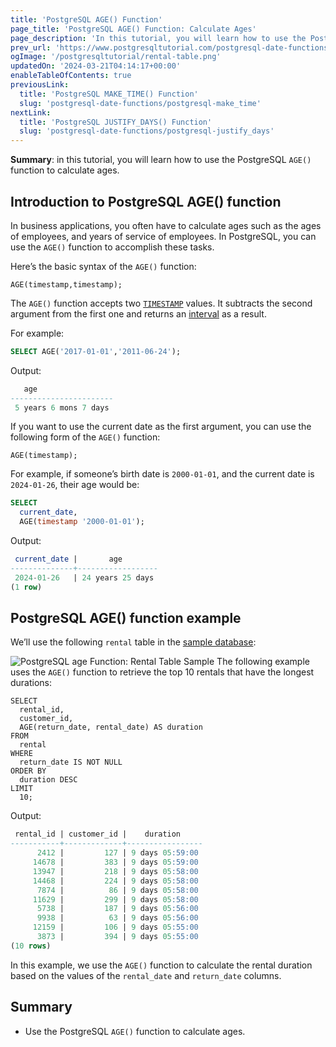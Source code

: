 ```yaml
---
title: 'PostgreSQL AGE() Function'
page_title: 'PostgreSQL AGE() Function: Calculate Ages'
page_description: 'In this tutorial, you will learn how to use the PostgreSQL AGE() function to calculate ages based on two timestamps.'
prev_url: 'https://www.postgresqltutorial.com/postgresql-date-functions/postgresql-age/'
ogImage: '/postgresqltutorial/rental-table.png'
updatedOn: '2024-03-21T04:14:17+00:00'
enableTableOfContents: true
previousLink:
  title: 'PostgreSQL MAKE_TIME() Function'
  slug: 'postgresql-date-functions/postgresql-make_time'
nextLink:
  title: 'PostgreSQL JUSTIFY_DAYS() Function'
  slug: 'postgresql-date-functions/postgresql-justify_days'
---
```


**Summary**: in this tutorial, you will learn how to use the PostgreSQL `AGE()` function to calculate ages.

## Introduction to PostgreSQL AGE() function

In business applications, you often have to calculate ages such as the ages of employees, and years of service of employees. In PostgreSQL, you can use the `AGE()` function to accomplish these tasks.

Here’s the basic syntax of the `AGE()` function:

```shellsql
AGE(timestamp,timestamp);
```

The `AGE()` function accepts two [`TIMESTAMP`](../postgresql-tutorial/postgresql-timestamp) values. It subtracts the second argument from the first one and returns an [interval](../postgresql-tutorial/postgresql-interval) as a result.

For example:

```sql
SELECT AGE('2017-01-01','2011-06-24');
```

Output:

```sql
   age
-----------------------
 5 years 6 mons 7 days
```

If you want to use the current date as the first argument, you can use the following form of the `AGE()` function:

```shell
AGE(timestamp);
```

For example, if someone’s birth date is `2000-01-01`, and the current date is `2024-01-26`, their age would be:

```sql
SELECT
  current_date,
  AGE(timestamp '2000-01-01');
```

Output:

```sql
 current_date |       age
--------------+------------------
 2024-01-26   | 24 years 25 days
(1 row)
```

## PostgreSQL AGE() function example

We’ll use the following `rental` table in the [sample database](../postgresql-getting-started/postgresql-sample-database):

![PostgreSQL age Function: Rental Table Sample](/postgresqltutorial/rental-table.png)
The following example uses the `AGE()` function to retrieve the top 10 rentals that have the longest durations:

```
SELECT
  rental_id,
  customer_id,
  AGE(return_date, rental_date) AS duration
FROM
  rental
WHERE
  return_date IS NOT NULL
ORDER BY
  duration DESC
LIMIT
  10;
```

Output:

```sql
 rental_id | customer_id |    duration
-----------+-------------+-----------------
      2412 |         127 | 9 days 05:59:00
     14678 |         383 | 9 days 05:59:00
     13947 |         218 | 9 days 05:58:00
     14468 |         224 | 9 days 05:58:00
      7874 |          86 | 9 days 05:58:00
     11629 |         299 | 9 days 05:58:00
      5738 |         187 | 9 days 05:56:00
      9938 |          63 | 9 days 05:56:00
     12159 |         106 | 9 days 05:55:00
      3873 |         394 | 9 days 05:55:00
(10 rows)

```

In this example, we use the `AGE()` function to calculate the rental duration based on the values of the `rental_date` and `return_date` columns.

## Summary

- Use the PostgreSQL `AGE()` function to calculate ages.
